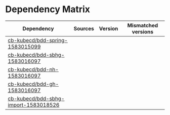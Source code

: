 # Dependency Matrix

Dependency | Sources | Version | Mismatched versions
---------- | ------- | ------- | -------------------
[cb-kubecd/bdd-spring-1583015099](https://github.com/cb-kubecd/bdd-spring-1583015099.git) |  | []() | 
[cb-kubecd/bdd-sbhg-1583016097](https://github.com/cb-kubecd/bdd-sbhg-1583016097.git) |  | []() | 
[cb-kubecd/bdd-nh-1583016097](https://github.com/cb-kubecd/bdd-nh-1583016097.git) |  | []() | 
[cb-kubecd/bdd-gh-1583016097](https://github.com/cb-kubecd/bdd-gh-1583016097.git) |  | []() | 
[cb-kubecd/bdd-sbhg-import-1583018526](https://github.com/cb-kubecd/bdd-sbhg-import-1583018526.git) |  | []() | 
